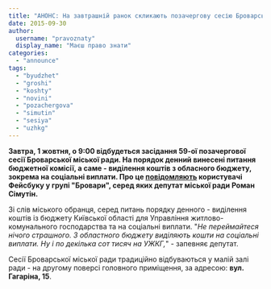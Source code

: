 ```yaml
---
title: "АНОНС: На завтрашній ранок скликають позачергову сесію Броварської міськради"
date: 2015-09-30
author: 
  username: "pravoznaty"
  display_name: "Маєш право знати"
categories: 
  - "announce"
tags: 
  - "byudzhet"
  - "groshi"
  - "koshty"
  - "novini"
  - "pozachergova"
  - "simutin"
  - "sesiya"
  - "uzhkg"
---
```


**Завтра, 1 жовтня, о 9:00 відбудеться засідання 59-ої позачергової сесії Броварської міської ради. На порядок денний винесені питання бюджетної комісії, а саме - виділення коштів з обласного бюджету, зокрема на соціальні виплати. Про це [повідомляють](https://www.facebook.com/groups/brovary/permalink/1115109948518970/) користувачі Фейсбуку у групі "Бровари", серед яких депутат міської ради Роман Сімутін.**

Зі слів міського обранця, серед питань порядку денного - виділення коштів із бюджету Київської області для Управління житлово-комунального господарства та на соціальні виплати. "_Не переймайтеся нічого страшного. З областного бюджету виділяють кошти на соціальні виплати. Ну і по декілька сот тисяч на УЖКГ,_" - запевняє депутат.

Сесії Броварської міської ради традиційно відбуваються у малій залі ради - на другому поверсі головного приміщення, за адресою: **вул. Гагаріна, 15**.

